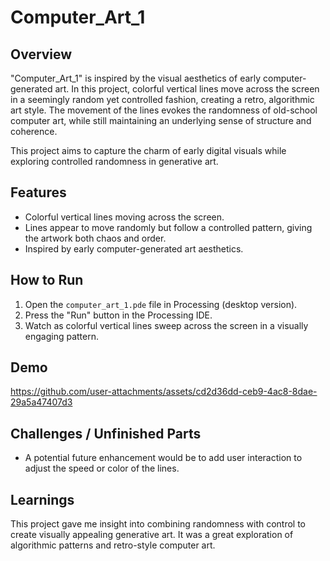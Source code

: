 # Computer_Art_1

## Overview
"Computer_Art_1" is inspired by the visual aesthetics of early computer-generated art. In this project, colorful vertical lines move across the screen in a seemingly random yet controlled fashion, creating a retro, algorithmic art style. The movement of the lines evokes the randomness of old-school computer art, while still maintaining an underlying sense of structure and coherence.

This project aims to capture the charm of early digital visuals while exploring controlled randomness in generative art.

## Features
- Colorful vertical lines moving across the screen.
- Lines appear to move randomly but follow a controlled pattern, giving the artwork both chaos and order.
- Inspired by early computer-generated art aesthetics.

## How to Run
1. Open the `computer_art_1.pde` file in Processing (desktop version).
2. Press the "Run" button in the Processing IDE.
3. Watch as colorful vertical lines sweep across the screen in a visually engaging pattern.

## Demo
https://github.com/user-attachments/assets/cd2d36dd-ceb9-4ac8-8dae-29a5a47407d3



## Challenges / Unfinished Parts
- A potential future enhancement would be to add user interaction to adjust the speed or color of the lines.

## Learnings
This project gave me insight into combining randomness with control to create visually appealing generative art. It was a great exploration of algorithmic patterns and retro-style computer art.

